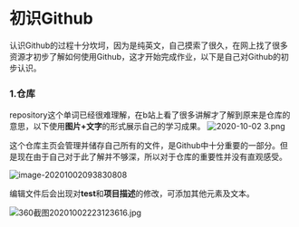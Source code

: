 # 初识Github

认识Github的过程十分坎坷，因为是纯英文，自己摸索了很久，在网上找了很多资源才初步了解如何使用Github，这才开始完成作业，以下是自己对Github的初步认识。

### 1.仓库

repository这个单词已经很难理解，在b站上看了很多讲解才了解到原来是仓库的意思，以下使用**图片+文字**的形式展示自己的学习成果。
![2020-10-02 _3_.png](https://i.loli.net/2020/10/02/JIPtfqGYXEVQhkL.png)

这个仓库主页会管理并储存自己所有的文件，是Github中十分重要的一部分。但是现在由于自己对于此了解并不够深，所以对于仓库的重要性并没有直观感受。

![image-20201002093830808](C:\Users\wjx\AppData\Roaming\Typora\typora-user-images\image-20201002093830808.png)

编辑文件后会出现对**test**和**项目描述**的修改，可添加其他元素及文本。

![360截图20201002223123616.jpg](https://i.loli.net/2020/10/02/ORQ1AZHVGyYf8mq.jpg)









